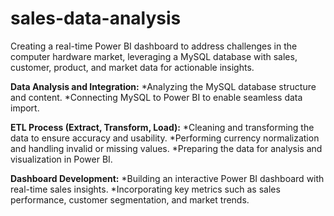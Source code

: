 # sales-data-analysis
Creating a real-time Power BI dashboard to address challenges in the computer hardware market, leveraging a MySQL database with sales, customer, product, and market data for actionable insights.

<b>Data Analysis and Integration:</b>
*Analyzing the MySQL database structure and content.
*Connecting MySQL to Power BI to enable seamless data import.

<b>ETL Process (Extract, Transform, Load):</b>
*Cleaning and transforming the data to ensure accuracy and usability.
*Performing currency normalization and handling invalid or missing values.
*Preparing the data for analysis and visualization in Power BI.

<b>Dashboard Development:</b>
*Building an interactive Power BI dashboard with real-time sales insights.
*Incorporating key metrics such as sales performance, customer segmentation, and market trends.
